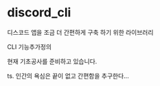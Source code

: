 # discord_cli

디스코드 앱을 조금 더 간편하게 구축 하기 위한 라이브러리


CLI 기능추가정의


현재 기초공사를 준비하고 있습니다.  


ts. 인간의 욕심은 끝이 없고 간편함을 추구한다...
